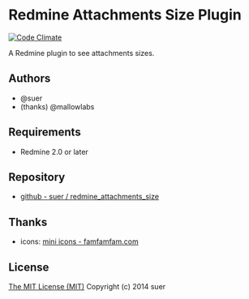 Redmine Attachments Size Plugin
==============================

[![Code Climate](https://codeclimate.com/github/suer/redmine_attachments_size.png)](https://codeclimate.com/github/suer/redmine_attachments_size)

A Redmine plugin to see attachments sizes.

Authors
-----------------------------

* @suer
* (thanks) @mallowlabs

Requirements
----------------------------

* Redmine 2.0 or later

Repository
----------------------------

 * [github - suer / redmine\_attachments\_size](https://github.com/suer/redmine_attachments_size)

Thanks
----------------------------
 * icons: [mini icons - famfamfam.com](http://www.famfamfam.com/lab/icons/mini/)

License
----------------------------
[The MIT License (MIT)](http://opensource.org/licenses/mit-license)
Copyright (c) 2014 suer
